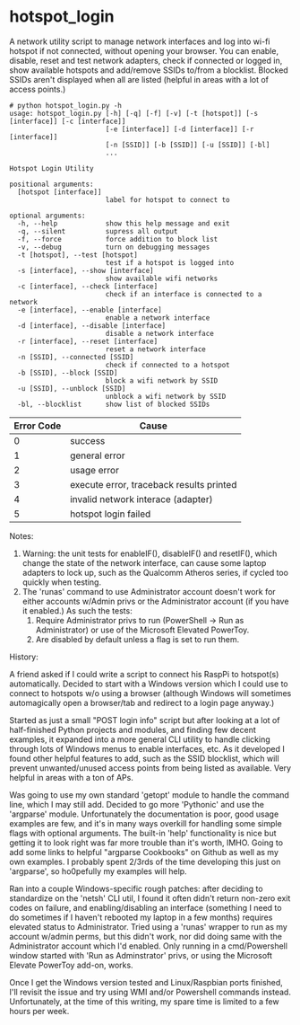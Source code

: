 # hotspot_login
A network utility script to manage network interfaces and log into wi-fi hotspot if not connected, without opening your browser. You can enable, disable, reset and test network adapters, check if connected or logged in, show available hotspots and add/remove SSIDs to/from a blocklist. Blocked SSIDs aren't displayed when all are listed (helpful in areas with a lot of access points.)
```
# python hotspot_login.py -h
usage: hotspot_login.py [-h] [-q] [-f] [-v] [-t [hotspot]] [-s [interface]] [-c [interface]]
                        [-e [interface]] [-d [interface]] [-r [interface]]
                        [-n [SSID]] [-b [SSID]] [-u [SSID]] [-bl]
                        ...

Hotspot Login Utility

positional arguments:
  [hotspot [interface]]
                        label for hotspot to connect to

optional arguments:
  -h, --help            show this help message and exit
  -q, --silent          supress all output
  -f, --force           force addition to block list
  -v, --debug           turn on debugging messages
  -t [hotspot], --test [hotspot]
                        test if a hotspot is logged into
  -s [interface], --show [interface]
                        show available wifi networks
  -c [interface], --check [interface]
                        check if an interface is connected to a network
  -e [interface], --enable [interface]
                        enable a network interface
  -d [interface], --disable [interface]
                        disable a network interface
  -r [interface], --reset [interface]
                        reset a network interface
  -n [SSID], --connected [SSID]
                        check if connected to a hotspot
  -b [SSID], --block [SSID]
                        block a wifi network by SSID
  -u [SSID], --unblock [SSID]
                        unblock a wifi network by SSID
  -bl, --blocklist      show list of blocked SSIDs
  ```

Error Code | Cause
--- | -------------
0 | success
1 | general error
2 | usage error
3 | execute error, traceback results printed
4 | invalid network interace (adapter)
5 | hotspot login failed

Notes:

1. Warning: the unit tests for enableIF(), disableIF() and resetIF(), which change the state of the network interface, can cause some laptop adapters to lock up, such as the Qualcomm Atheros series, if cycled too quickly when testing.
2. The 'runas' command to use Administrator account doesn't work for either accounts w/Admin privs or the Administrator account (if you have it enabled.) As such the tests:
   1. Require Administrator privs to run (PowerShell -> Run as Administrator) or use of the Microsoft Elevated PowerToy.
   1. Are disabled by default unless a flag is set to run them.

History:

A friend asked if I could write a script to connect his RaspPi to hotspot(s) automatically. Decided to start with a Windows version which I could use to connect to hotspots w/o using a browser (although Windows will sometimes automagically open a browser/tab and redirect to a login page anyway.)

Started as just a small "POST login info" script but after looking at a lot of half-finished Python projects and modules, and finding few decent examples, it expanded into a more general CLI utility to handle clicking through lots of Windows menus to enable interfaces, etc. As it developed I found other helpful features to add, such as the SSID blocklist, which will prevent unwanted/unused access points from being listed as available. Very helpful in areas with a ton of APs.

Was going to use my own standard 'getopt' module to handle the command line, which I may still add. Decided to go more 'Pythonic' and use the 'argparse' module. Unfortunately the documentation is poor, good usage examples are few, and it's in many ways overkill for handling some simple flags with optional arguments. The built-in 'help' functionality is nice but getting it to look right was far more trouble than it's worth, IMHO. Going to add some links to helpful "argparse Cookbooks" on Github as well as my own examples. I probably spent 2/3rds of the time developing this just on 'argparse', so ho0pefully my examples will help.

Ran into a couple Windows-specific rough patches: after deciding to standardize on the 'netsh' CLI util, I found it often didn't return non-zero exit codes on failure, and enabling/disabling an interface (something I need to do sometimes if I haven't rebooted my laptop in a few months) requires elevated status to Administrator. Tried using a 'runas' wrapper to run as my account w/admin perms, but this didn't work, nor did doing same with the Administrator account which I'd enabled. Only running in a cmd/Powershell window started with 'Run as Adminstrator' privs, or using the Microsoft Elevate PowerToy add-on, works.

Once I get the Windows version tested and Linux/Raspbian ports finished, I'll revisit the issue and try using WMI and/or Powershell commands instead. Unfortunately, at the time of this writing, my spare time is limited to a few hours per week.
